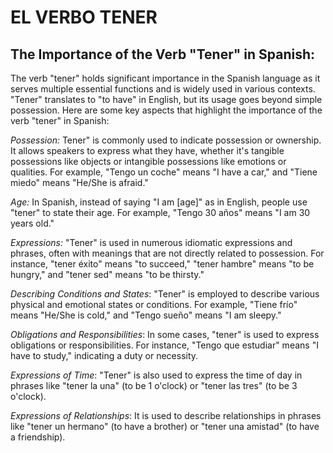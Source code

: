 # EL VERBO TENER

## The Importance of the Verb "Tener" in Spanish:

The verb "tener" holds significant importance in the Spanish language as it serves multiple essential functions and is widely used in various contexts. "Tener" translates to "to have" in English, but its usage goes beyond simple possession. Here are some key aspects that highlight the importance of the verb "tener" in Spanish:

*Possession:* Tener" is commonly used to indicate possession or ownership. It allows speakers to express what they have, whether it's tangible possessions like objects or intangible possessions like emotions or qualities. For example, "Tengo un coche" means "I have a car," and "Tiene miedo" means "He/She is afraid."

*Age:* In Spanish, instead of saying "I am [age]" as in English, people use "tener" to state their age. For example, "Tengo 30 años" means "I am 30 years old."

*Expressions:* "Tener" is used in numerous idiomatic expressions and phrases, often with meanings that are not directly related to possession. For instance, "tener éxito" means "to succeed," "tener hambre" means "to be hungry," and "tener sed" means "to be thirsty."

*Describing Conditions and States*: "Tener" is employed to describe various physical and emotional states or conditions. For example, "Tiene frío" means "He/She is cold," and "Tengo sueño" means "I am sleepy."

*Obligations and Responsibilities*: In some cases, "tener" is used to express obligations or responsibilities. For instance, "Tengo que estudiar" means "I have to study," indicating a duty or necessity.

*Expressions of Time*: "Tener" is also used to express the time of day in phrases like "tener la una" (to be 1 o'clock) or "tener las tres" (to be 3 o'clock).

*Expressions of Relationships*: It is used to describe relationships in phrases like "tener un hermano" (to have a brother) or "tener una amistad" (to have a friendship).
